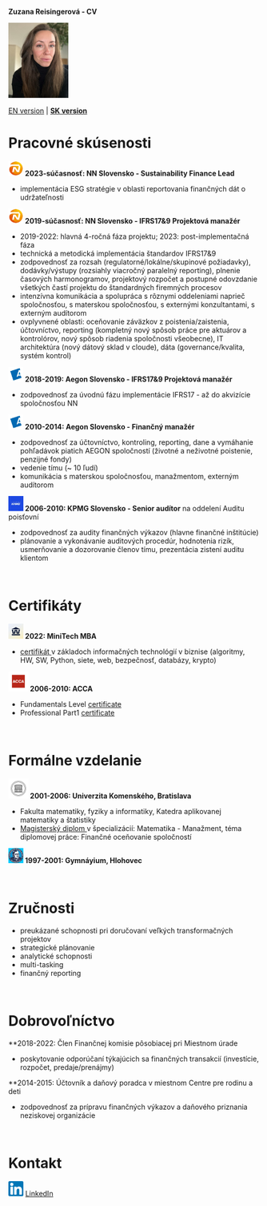 **Zuzana Reisingerová - CV**

<img src="profile pic.jpg" width="120" height="150">

[EN version](README.md) | [**SK version**](README_SK.md) 

# Pracovné skúsenosti
**<img src="NN logo.jpeg" width="30" height="30"> 2023-súčasnosť: NN Slovensko - Sustainability Finance Lead** 
* implementácia ESG stratégie v oblasti reportovania finančných dát o udržateľnosti

**<img src="NN logo.jpeg" width="30" height="30"> 2019-súčasnosť: NN Slovensko - IFRS17&9 Projektová manažér**  
* 2019-2022: hlavná 4-ročná fáza projektu; 2023: post-implementačná fáza
* technická a metodická implementácia štandardov IFRS17&9
* zodpovednosť za rozsah (regulatorné/lokálne/skupinové požiadavky), dodávky/výstupy (rozsiahly viacročný paralelný reporting), plnenie časových harmonogramov, projektový rozpočet a postupné odovzdanie všetkých častí projektu do štandardných firemných procesov
* intenzívna komunikácia a spolupráca s rôznymi oddeleniami naprieč spoločnosťou, s materskou spoločnosťou, s externými konzultantami, s externým audítorom
* ovplyvnené oblasti: oceňovanie záväzkov z poistenia/zaistenia, účtovníctvo, reporting (kompletný nový spôsob práce pre aktuárov a kontrolórov, nový spôsob riadenia spoločnosti všeobecne), IT architektúra (nový dátový sklad v cloude), dáta (governance/kvalita, systém kontrol)
  
**<img src="Aegon logo.jpeg" width="30" height="30"> 2018-2019: Aegon Slovensko - IFRS17&9 Projektová manažér**
* zodpovednosť za úvodnú fázu implementácie IFRS17 - až do akvizície spoločnosťou NN  

**<img src="Aegon logo.jpeg" width="30" height="30"> 2010-2014: Aegon Slovensko - Finančný manažér** 
* zodpovednosť za účtovníctvo, kontroling, reporting, dane a vymáhanie pohľadávok piatich AEGON spoločností (životné a neživotné poistenie, penzijné fondy)
* vedenie tímu (~ 10 ľudí)
* komunikácia s materskou spoločnosťou, manažmentom, externým audítorom

**<img src="kpmg logo.jpeg" width="30" height="30"> 2006-2010: KPMG Slovensko - Senior audítor** na oddelení Auditu poisťovní 
* zodpovednosť za audity finančných výkazov (hlavne finančné inštitúcie)
* plánovanie a vykonávanie auditových procedúr, hodnotenia rizík, usmerňovanie a dozorovanie členov tímu, prezentácia zistení auditu klientom

<br>

# Certifikáty
**<img src="MiniTech logo.jpeg" width="30" height="30"> 2022: MiniTech MBA**
*  <a href="Reisingerova_MiniTechMBA_EN certificate.pdf"> certifikát </a> v základoch informačných technológií v biznise (algoritmy, HW, SW, Python, siete, web, bezpečnosť, databázy, krypto) 

**<img src="ACCA logo.jpeg" width="40" height="40"> 2006-2010: ACCA** 
* Fundamentals Level <a href="Reisingerova_ACCA_Fundamentals Level.pdf">certificate </a> 
* Professional Part1 <a href="Reisingerova_ACCA_Professional Part1.pdf">certificate </a> 

<br>

# Formálne vzdelanie 
**<img src="UK logo.jpeg" width="40" height="40"> 2001-2006: Univerzita Komenského, Bratislava** 

* Fakulta matematiky, fyziky a informatiky, Katedra aplikovanej matematiky a štatistiky 
* <a href="diplom.pdf"> Magisterský diplom </a> v špecializácií: Matematika - Manažment, téma diplomovej práce: Finančné oceňovanie spoločností 
 
**<img src="gymnazium logo.jpeg" width="30" height="30"> 1997-2001: Gymnáyium, Hlohovec**

<br>

# Zručnosti
* preukázané schopnosti pri doručovaní veľkých transformačných projektov  
* strategické plánovanie 
* analytické schopnosti
* multi-tasking
* finančný reporting

<br>

# Dobrovoľníctvo
**2018-2022: Člen Finančnej komisie pôsobiacej pri Miestnom úrade
* poskytovanie odporúčaní týkajúcich sa finančných transakcií (investície, rozpočet, predaje/prenájmy)

**2014-2015: Účtovník a daňový poradca v miestnom Centre pre rodinu a deti
* zodpovednosť za prípravu finančných výkazov a daňového priznania neziskovej organizácie

<br>

# Kontakt
<img src="LinkedIn logo.png" width="30" height="30"> 
<a href="https://www.linkedin.com/in/zuzana-reisingerova-388977152/">LinkedIn</a> 
